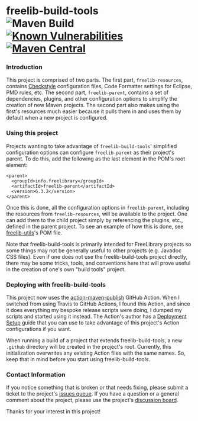 # freelib-build-tools <br/>![Maven Build](https://github.com/ksclarke/freelib-build-tools/workflows/Maven%20Build/badge.svg) [![Known Vulnerabilities](https://snyk.io/test/github/ksclarke/freelib-build-tools/badge.svg)](https://snyk.io/test/github/ksclarke/freelib-build-tools) [![Maven Central](https://img.shields.io/maven-central/v/info.freelibrary/freelib-build-tools?colorB=brightgreen)](https://search.maven.org/artifact/info.freelibrary/freelib-build-tools)

### Introduction

This project is comprised of two parts. The first part, `freelib-resources`, contains [Checkstyle](http://maven.apache.org/plugins/maven-checkstyle-plugin/) configuration files, Code Formatter settings for Eclipse, PMD rules, etc. The second part, `freelib-parent`, contains a set of dependencies, plugins, and other configuration options to simplify the creation of new Maven projects. The second part also makes using the first's resources much easier because it pulls them in and uses them by default when a new project is configured.

### Using this project

Projects wanting to take advantage of `freelib-build-tools`' simplified configuration options can configure `freelib-parent` as their project's parent. To do this, add the following as the last element in the POM's root element:

    <parent>
      <groupId>info.freelibrary</groupId>
      <artifactId>freelib-parent</artifactId>
      <version>6.3.2</version>
    </parent>

Once this is done, all the configuration options in `freelib-parent`, including the resources from `freelib-resources`, will be available to the project. One can add them to the child project simply by referencing the plugins, etc., defined in the parent project. To see an example of how this is done, see [freelib-utils](https://github.com/ksclarke/freelib-utils)'s POM file.

Note that freelib-build-tools is primarily intended for FreeLibrary projects so some things may not be generally useful to other projects (e.g. Javadoc CSS files). Even if one does not use the freelib-build-tools project directly, there may be some tricks, tools, and conventions here that will prove useful in the creation of one's own "build tools" project.

### Deploying with freelib-build-tools

This project now uses the [action-maven-publish](https://github.com/marketplace/actions/action-maven-publish) GitHub Action. When I switched from using Travis to GitHub Actions, I found this Action, and since it does everything my bespoke release scripts were doing, I dumped my scripts and started using it instead. The Action's author has a [Deployment Setup](https://github.com/samuelmeuli/action-maven-publish/blob/master/docs/deployment-setup.md) guide that you can use to take advantage of this project's Action configurations if you want.

When running a build of a project that extends freelib-build-tools, a new `.github` directory will be created in the project's root. Currently, this initialization overwrites any existing Action files with the same names. So, keep that in mind before you start using freelib-build-tools.

### Contact Information

If you notice something that is broken or that needs fixing, please submit a ticket to the project's [issues queue](https://github.com/ksclarke/freelib-build-tools/issues). If you have a question or a general comment about the project, please use the project's [discussion board](https://github.com/ksclarke/jiiify-presentation/discussions).

Thanks for your interest in this project!
